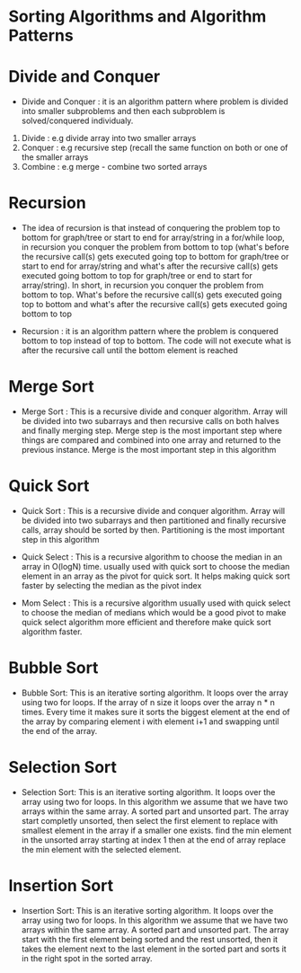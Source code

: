 # Sorting Algorithms and Algorithm Patterns

# Divide and Conquer

- Divide and Conquer : it is an algorithm pattern where problem is divided into smaller subproblems and then each subproblem is solved/conquered individualy.

1. Divide : e.g divide array into two smaller arrays
2. Conquer : e.g recursive step (recall the same function on both or one of the smaller arrays
3. Combine : e.g merge - combine two sorted arrays

# Recursion

- The idea of recursion is that instead of conquering the problem top to bottom for graph/tree or start to end for array/string in a for/while loop, in recursion you conquer the problem from bottom to top (what's before the recursive call(s) gets executed going top to bottom for graph/tree or start to end for array/string and what's after the recursive call(s) gets executed going bottom to top for graph/tree or end to start for array/string). In short, in recursion you conquer the problem from bottom to top. What's before the recursive call(s) gets executed going top to bottom and what's after the recursive call(s) gets executed going bottom to top

- Recursion : it is an algorithm pattern where the problem is conquered bottom to top instead of top to bottom. The code will not execute what is after the recursive call until the bottom element is reached

# Merge Sort

- Merge Sort : This is a recursive divide and conquer algorithm. Array will be divided into two subarrays and then recursive calls on both halves and finally merging step. Merge step is the most important step where things are compared and combined into one array and returned to the previous instance. Merge is the most important step in this algorithm

# Quick Sort

- Quick Sort : This is a recursive divide and conquer algorithm. Array will be divided into two subarrays and then partitioned and finally recursive calls, array should be sorted by then. Partitioning is the most important step in this algorithm

- Quick Select : This is a recursive algorithm to choose the median in an array in O(logN) time. usually used with quick sort to choose the median element in an array as the pivot for quick sort. It helps making quick sort faster by selecting the median as the pivot index

- Mom Select : This is a recursive algorithm usually used with quick select to choose the median of medians which would be a good pivot to make quick select algorithm more efficient and therefore make quick sort algorithm faster.

# Bubble Sort

- Bubble Sort: This is an iterative sorting algorithm. It loops over the array using two for loops. If the array of n size it loops over the array n \* n times. Every time it makes sure it sorts the biggest element at the end of the array by comparing element i with element i+1 and swapping until the end of the array.

# Selection Sort

- Selection Sort: This is an iterative sorting algorithm. It loops over the array using two for loops. In this algorithm we assume that we have two arrays within the same array. A sorted part and unsorted part. The array start completly unsorted, then select the first element to replace with smallest element in the array if a smaller one exists. find the min element in the unsorted array starting at index 1 then at the end of array replace the min element with the selected element.

# Insertion Sort

- Insertion Sort: This is an iterative sorting algorithm. It loops over the array using two for loops. In this algorithm we assume that we have two arrays within the same array. A sorted part and unsorted part. The array start with the first element being sorted and the rest unsorted, then it takes the element next to the last element in the sorted part and sorts it in the right spot in the sorted array.
